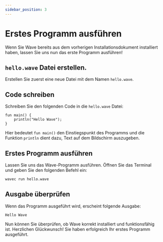 ```yaml
---
sidebar_position: 3
---
```


# Erstes Programm ausführen

Wenn Sie Wave bereits aus dem vorherigen Installationsdokument installiert haben, lassen Sie uns nun das erste Programm ausführen!

## `hello.wave` Datei erstellen.

Erstellen Sie zuerst eine neue Datei mit dem Namen `hello.wave`.

## Code schreiben

Schreiben Sie den folgenden Code in die `hello.wave` Datei:

```wave
fun main() {
    println("Hello Wave");
}
```

Hier bedeutet `fun main()` den Einstiegspunkt des Programms und die Funktion `println` dient dazu, Text auf dem Bildschirm auszugeben.

## Erstes Programm ausführen

Lassen Sie uns das Wave-Programm ausführen. Öffnen Sie das Terminal und geben Sie den folgenden Befehl ein:

```bash
wavec run hello.wave
```

## Ausgabe überprüfen

Wenn das Programm ausgeführt wird, erscheint folgende Ausgabe:

```
Hello Wave
```

Nun können Sie überprüfen, ob Wave korrekt installiert und funktionsfähig ist. Herzlichen Glückwunsch! Sie haben erfolgreich Ihr erstes Programm ausgeführt.
